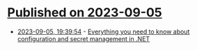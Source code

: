# [Published on 2023-09-05](index.md)

* [2023-09-05, 19:39:54](https://lobste.rs/s/7r9h47/everything_you_need_know_about) - [Everything you need to know about configuration and secret management in .NET](https://stenbrinke.nl/blog/configuration-and-secret-management-in-dotnet/)
